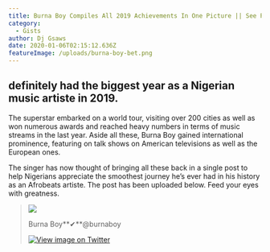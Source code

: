 ```yaml
---
title: Burna Boy Compiles All 2019 Achievements In One Picture || See Post
category:
  - Gists
author: Dj Gsaws
date: 2020-01-06T02:15:12.636Z
featureImage: /uploads/burna-boy-bet.png
---
```

<!--StartFragment-->

## definitely had the biggest year as a Nigerian music artiste in 2019.

The superstar embarked on a world tour, visiting over 200 cities as well as won numerous awards and reached heavy numbers in terms of music streams in the last year. Aside all these, Burna Boy gained international prominence, featuring on talk shows on American televisions as well as the European ones.

The singer has now thought of bringing all these back in a single post to help Nigerians appreciate the smoothest journey he’s ever had in his history as an Afrobeats artiste. The post has been uploaded below. Feed your eyes with greatness.

> [![](https://pbs.twimg.com/profile_images/1209465026748309505/vXRDNs4G_normal.jpg)](https://twitter.com/burnaboy)
>
> Burna Boy**✔**@burnaboy
>
> [](https://twitter.com/burnaboy/status/1214141644720738306)
>
> [![View image on Twitter](https://pbs.twimg.com/media/ENl_YbPUwAY8TUb?format=jpg&name=small "View image on Twitter")](https://twitter.com/burnaboy/status/1214141644720738306/photo/1)

<!--EndFragment-->
